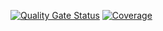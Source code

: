 [![Quality Gate Status](https://sonarcloud.io/api/project_badges/measure?project=oviva-ag_keycloak-gesundheitsid&metric=alert_status&token=64c09371c0f6c1d729fc0b0424706cd54011cb90)](https://sonarcloud.io/summary/new_code?id=oviva-ag_keycloak-gesundheitsid)
[![Coverage](https://sonarcloud.io/api/project_badges/measure?project=oviva-ag_keycloak-gesundheitsid&metric=coverage&token=64c09371c0f6c1d729fc0b0424706cd54011cb90)](https://sonarcloud.io/summary/new_code?id=oviva-ag_keycloak-gesundheitsid)